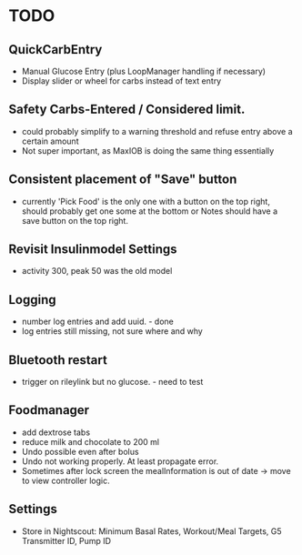 # TODO

## QuickCarbEntry

-  Manual Glucose Entry (plus LoopManager handling if necessary)
-  Display slider or wheel for carbs instead of text entry


## Safety Carbs-Entered / Considered limit.

- could probably simplify to a warning threshold and refuse entry above a certain amount
- Not super important, as MaxIOB is doing the same thing essentially

## Consistent placement of "Save" button

- currently 'Pick Food' is the only one with a button on the top right, should probably get one some at the bottom
  or Notes should have a save button on the top right.

## Revisit Insulinmodel Settings

- activity 300, peak 50 was the old model


## Logging

-  number log entries and add uuid. - done
-  log entries still missing, not sure where and why

## Bluetooth restart

-  trigger on rileylink but no glucose. - need to test


## Foodmanager

-  add dextrose tabs
-  reduce milk and chocolate to 200 ml
-  Undo possible even after bolus
-  Undo not working properly. At least propagate error.
-  Sometimes after lock screen the mealInformation is out of date -> move to view controller logic.

## Settings


-  Store in Nightscout:  Minimum Basal Rates, Workout/Meal Targets, G5 Transmitter ID, Pump ID
